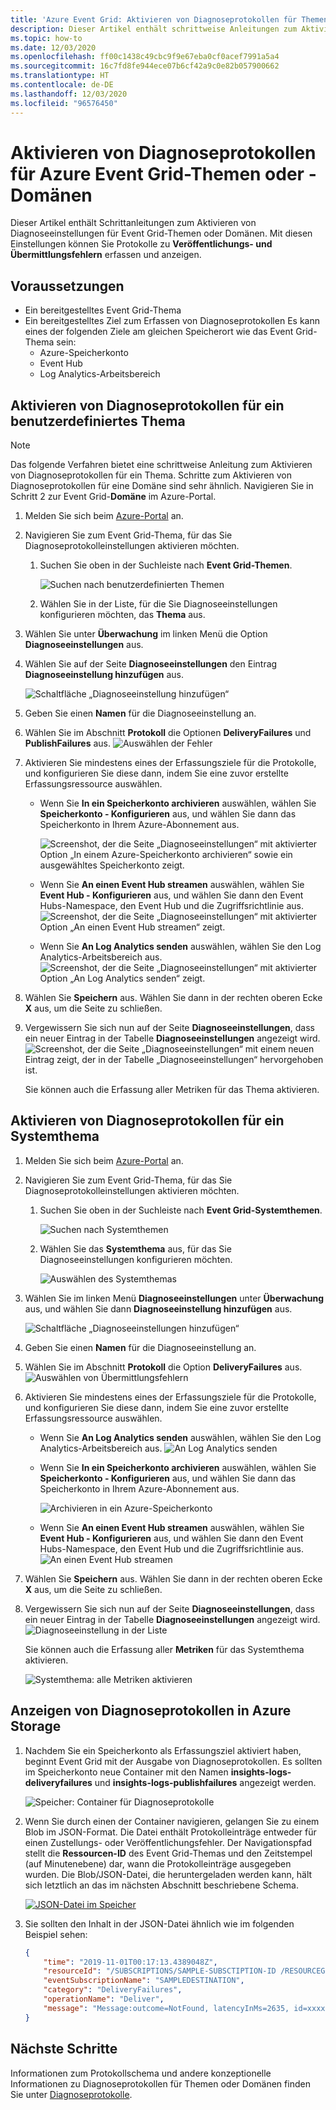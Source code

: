 ```yaml
---
title: 'Azure Event Grid: Aktivieren von Diagnoseprotokollen für Themen oder Domänen'
description: Dieser Artikel enthält schrittweise Anleitungen zum Aktivieren von Diagnoseprotokollen für ein Azure Event Grid-Thema.
ms.topic: how-to
ms.date: 12/03/2020
ms.openlocfilehash: ff00c1438c49cbc9f9e67eba0cf0acef7991a5a4
ms.sourcegitcommit: 16c7fd8fe944ece07b6cf42a9c0e82b057900662
ms.translationtype: HT
ms.contentlocale: de-DE
ms.lasthandoff: 12/03/2020
ms.locfileid: "96576450"
---
```

#  <a name="enable-diagnostic-logs-for-azure-event-grid-topics-or-domains"></a>Aktivieren von Diagnoseprotokollen für Azure Event Grid-Themen oder -Domänen
Dieser Artikel enthält Schrittanleitungen zum Aktivieren von Diagnoseeinstellungen für Event Grid-Themen oder Domänen.  Mit diesen Einstellungen können Sie Protokolle zu **Veröffentlichungs- und Übermittlungsfehlern** erfassen und anzeigen. 

## <a name="prerequisites"></a>Voraussetzungen

- Ein bereitgestelltes Event Grid-Thema
- Ein bereitgestelltes Ziel zum Erfassen von Diagnoseprotokollen Es kann eines der folgenden Ziele am gleichen Speicherort wie das Event Grid-Thema sein:
    - Azure-Speicherkonto
    - Event Hub
    - Log Analytics-Arbeitsbereich

## <a name="enable-diagnostic-logs-for-a-custom-topic"></a>Aktivieren von Diagnoseprotokollen für ein benutzerdefiniertes Thema

> [!NOTE]
> Das folgende Verfahren bietet eine schrittweise Anleitung zum Aktivieren von Diagnoseprotokollen für ein Thema. Schritte zum Aktivieren von Diagnoseprotokollen für eine Domäne sind sehr ähnlich. Navigieren Sie in Schritt 2 zur Event Grid-**Domäne** im Azure-Portal.  

1. Melden Sie sich beim [Azure-Portal](https://portal.azure.com) an.
2. Navigieren Sie zum Event Grid-Thema, für das Sie Diagnoseprotokolleinstellungen aktivieren möchten. 
    1. Suchen Sie oben in der Suchleiste nach **Event Grid-Themen**. 
    
        ![Suchen nach benutzerdefinierten Themen](./media/enable-diagnostic-logs-topic/search-custom-topics.png)
    1. Wählen Sie in der Liste, für die Sie Diagnoseeinstellungen konfigurieren möchten, das **Thema** aus. 
1. Wählen Sie unter **Überwachung** im linken Menü die Option **Diagnoseeinstellungen** aus.
1. Wählen Sie auf der Seite **Diagnoseeinstellungen** den Eintrag **Diagnoseeinstellung hinzufügen** aus. 
    
    ![Schaltfläche „Diagnoseeinstellung hinzufügen“](./media/enable-diagnostic-logs-topic/diagnostic-settings-add.png)
5. Geben Sie einen **Namen** für die Diagnoseeinstellung an. 
6. Wählen Sie im Abschnitt **Protokoll** die Optionen **DeliveryFailures** und **PublishFailures** aus. 
    ![Auswählen der Fehler](./media/enable-diagnostic-logs-topic/log-failures.png)
7. Aktivieren Sie mindestens eines der Erfassungsziele für die Protokolle, und konfigurieren Sie diese dann, indem Sie eine zuvor erstellte Erfassungsressource auswählen. 
    - Wenn Sie **In ein Speicherkonto archivieren** auswählen, wählen Sie **Speicherkonto - Konfigurieren** aus, und wählen Sie dann das Speicherkonto in Ihrem Azure-Abonnement aus. 

        ![Screenshot, der die Seite „Diagnoseeinstellungen“ mit aktivierter Option „In einem Azure-Speicherkonto archivieren“ sowie ein ausgewähltes Speicherkonto zeigt.](./media/enable-diagnostic-logs-topic/archive-storage.png)
    - Wenn Sie **An einen Event Hub streamen** auswählen, wählen Sie **Event Hub - Konfigurieren** aus, und wählen Sie dann den Event Hubs-Namespace, den Event Hub und die Zugriffsrichtlinie aus. 
        ![Screenshot, der die Seite „Diagnoseeinstellungen“ mit aktivierter Option „An einen Event Hub streamen“ zeigt.](./media/enable-diagnostic-logs-topic/archive-event-hub.png)
    - Wenn Sie **An Log Analytics senden** auswählen, wählen Sie den Log Analytics-Arbeitsbereich aus.
        ![Screenshot, der die Seite „Diagnoseeinstellungen“ mit aktivierter Option „An Log Analytics senden“ zeigt.](./media/enable-diagnostic-logs-topic/send-log-analytics.png)
8. Wählen Sie **Speichern** aus. Wählen Sie dann in der rechten oberen Ecke **X** aus, um die Seite zu schließen. 
9. Vergewissern Sie sich nun auf der Seite **Diagnoseeinstellungen**, dass ein neuer Eintrag in der Tabelle **Diagnoseeinstellungen** angezeigt wird. 
    ![Screenshot, der die Seite „Diagnoseeinstellungen“ mit einem neuen Eintrag zeigt, der in der Tabelle „Diagnoseeinstellungen“ hervorgehoben ist.](./media/enable-diagnostic-logs-topic/diagnostic-setting-list.png)

     Sie können auch die Erfassung aller Metriken für das Thema aktivieren. 

## <a name="enable-diagnostic-logs-for-a-system-topic"></a>Aktivieren von Diagnoseprotokollen für ein Systemthema

1. Melden Sie sich beim [Azure-Portal](https://portal.azure.com) an.
2. Navigieren Sie zum Event Grid-Thema, für das Sie Diagnoseprotokolleinstellungen aktivieren möchten. 
    1. Suchen Sie oben in der Suchleiste nach **Event Grid-Systemthemen**. 
    
        ![Suchen nach Systemthemen](./media/enable-diagnostic-logs-topic/search-system-topics.png)
    1. Wählen Sie das **Systemthema** aus, für das Sie Diagnoseeinstellungen konfigurieren möchten. 
    
        ![Auswählen des Systemthemas](./media/enable-diagnostic-logs-topic/select-system-topic.png)
3. Wählen Sie im linken Menü **Diagnoseeinstellungen** unter **Überwachung** aus, und wählen Sie dann **Diagnoseeinstellung hinzufügen** aus. 

    ![Schaltfläche „Diagnoseeinstellungen hinzufügen“](./media/enable-diagnostic-logs-topic/system-topic-add-diagnostic-settings-button.png)
4. Geben Sie einen **Namen** für die Diagnoseeinstellung an. 
7. Wählen Sie im Abschnitt **Protokoll** die Option **DeliveryFailures** aus. 
    ![Auswählen von Übermittlungsfehlern](./media/enable-diagnostic-logs-topic/system-topic-select-delivery-failures.png)
6. Aktivieren Sie mindestens eines der Erfassungsziele für die Protokolle, und konfigurieren Sie diese dann, indem Sie eine zuvor erstellte Erfassungsressource auswählen. 
    - Wenn Sie **An Log Analytics senden** auswählen, wählen Sie den Log Analytics-Arbeitsbereich aus.
        ![An Log Analytics senden](./media/enable-diagnostic-logs-topic/system-topic-select-log-workspace.png) 
    - Wenn Sie **In ein Speicherkonto archivieren** auswählen, wählen Sie **Speicherkonto - Konfigurieren** aus, und wählen Sie dann das Speicherkonto in Ihrem Azure-Abonnement aus. 

        ![Archivieren in ein Azure-Speicherkonto](./media/enable-diagnostic-logs-topic/system-topic-select-storage-account.png)
    - Wenn Sie **An einen Event Hub streamen** auswählen, wählen Sie **Event Hub - Konfigurieren** aus, und wählen Sie dann den Event Hubs-Namespace, den Event Hub und die Zugriffsrichtlinie aus. 
        ![An einen Event Hub streamen](./media/enable-diagnostic-logs-topic/system-topic-select-event-hub.png)
8. Wählen Sie **Speichern** aus. Wählen Sie dann in der rechten oberen Ecke **X** aus, um die Seite zu schließen. 
9. Vergewissern Sie sich nun auf der Seite **Diagnoseeinstellungen**, dass ein neuer Eintrag in der Tabelle **Diagnoseeinstellungen** angezeigt wird. 
    ![Diagnoseeinstellung in der Liste](./media/enable-diagnostic-logs-topic/system-topic-diagnostic-settings-targets.png)

     Sie können auch die Erfassung aller **Metriken** für das Systemthema aktivieren.

    ![Systemthema: alle Metriken aktivieren](./media/enable-diagnostic-logs-topic/system-topics-metrics.png)

## <a name="view-diagnostic-logs-in-azure-storage"></a>Anzeigen von Diagnoseprotokollen in Azure Storage 

1. Nachdem Sie ein Speicherkonto als Erfassungsziel aktiviert haben, beginnt Event Grid mit der Ausgabe von Diagnoseprotokollen. Es sollten im Speicherkonto neue Container mit den Namen **insights-logs-deliveryfailures** und **insights-logs-publishfailures** angezeigt werden. 

    ![Speicher: Container für Diagnoseprotokolle](./media/enable-diagnostic-logs-topic/storage-containers.png)
2. Wenn Sie durch einen der Container navigieren, gelangen Sie zu einem Blob im JSON-Format. Die Datei enthält Protokolleinträge entweder für einen Zustellungs- oder Veröffentlichungsfehler. Der Navigationspfad stellt die **Ressourcen-ID** des Event Grid-Themas und den Zeitstempel (auf Minutenebene) dar, wann die Protokolleinträge ausgegeben wurden. Die Blob/JSON-Datei, die heruntergeladen werden kann, hält sich letztlich an das im nächsten Abschnitt beschriebene Schema. 

    [ ![JSON-Datei im Speicher](./media/enable-diagnostic-logs-topic/select-json.png) ](./media/enable-diagnostic-logs-topic/select-json.png)
3. Sie sollten den Inhalt in der JSON-Datei ähnlich wie im folgenden Beispiel sehen: 

    ```json
    {
        "time": "2019-11-01T00:17:13.4389048Z",
        "resourceId": "/SUBSCRIPTIONS/SAMPLE-SUBSCTIPTION-ID /RESOURCEGROUPS/SAMPLE-RESOURCEGROUP-NAME/PROVIDERS/MICROSOFT.EVENTGRID/TOPICS/SAMPLE-TOPIC-NAME ",
        "eventSubscriptionName": "SAMPLEDESTINATION",
        "category": "DeliveryFailures",
        "operationName": "Deliver",
        "message": "Message:outcome=NotFound, latencyInMs=2635, id=xxxxxxxx-xxxx-xxxx-xxxx-xxxxxxxxxxxxx, systemId=xxxxxxx-xxxx-xxxx-xxxx-xxxxxxxxxxxx, state=FilteredFailingDelivery, deliveryTime=11/1/2019 12:17:10 AM, deliveryCount=0, probationCount=0, deliverySchema=EventGridEvent, eventSubscriptionDeliverySchema=EventGridEvent, fields=InputEvent, EventSubscriptionId, DeliveryTime, State, Id, DeliverySchema, LastDeliveryAttemptTime, SystemId, fieldCount=, requestExpiration=1/1/0001 12:00:00 AM, delivered=False publishTime=11/1/2019 12:17:10 AM, eventTime=11/1/2019 12:17:09 AM, eventType=Type, deliveryTime=11/1/2019 12:17:10 AM, filteringState=FilteredWithRpc, inputSchema=EventGridEvent, publisher=DIAGNOSTICLOGSTEST-EASTUS.EASTUS-1.EVENTGRID.AZURE.NET, size=363, fields=Id, PublishTime, SerializedBody, EventType, Topic, Subject, FilteringHashCode, SystemId, Publisher, FilteringTopic, TopicCategory, DataVersion, MetadataVersion, InputSchema, EventTime, fieldCount=15, url=sb://diagnosticlogstesting-eastus.servicebus.windows.net/, deliveryResponse=NotFound: The messaging entity 'sb://diagnosticlogstesting-eastus.servicebus.windows.net/eh-diagnosticlogstest' could not be found. TrackingId:c98c5af6-11f0-400b-8f56-c605662fb849_G14, SystemTracker:diagnosticlogstesting-eastus.servicebus.windows.net:eh-diagnosticlogstest, Timestamp:2019-11-01T00:17:13, referenceId: ac141738a9a54451b12b4cc31a10dedc_G14:"
    }
    ```
## <a name="next-steps"></a>Nächste Schritte
Informationen zum Protokollschema und andere konzeptionelle Informationen zu Diagnoseprotokollen für Themen oder Domänen finden Sie unter [Diagnoseprotokolle](diagnostic-logs.md).
